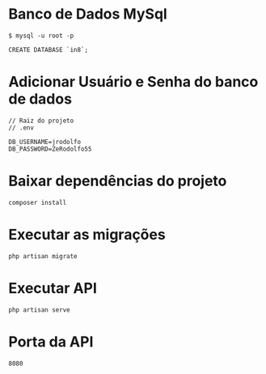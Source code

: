 # Banco de Dados MySql


```
$ mysql -u root -p

CREATE DATABASE `in8`;
```

# Adicionar Usuário e Senha do banco de dados

```
// Raiz do projeto
// .env

DB_USERNAME=jrodolfo
DB_PASSWORD=ZeRodolfo55
```

# Baixar dependências do projeto

```
composer install
```

# Executar as migrações

```
php artisan migrate
```

# Executar API

```
php artisan serve
```

# Porta da API

```
8080
```
